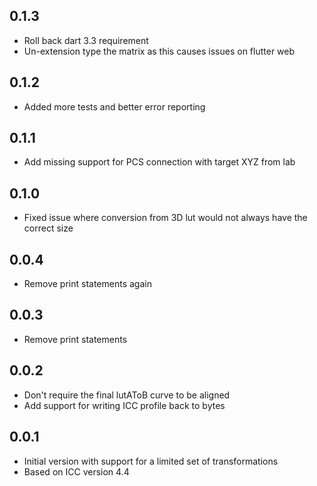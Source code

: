 ## 0.1.3

- Roll back dart 3.3 requirement
- Un-extension type the matrix as this causes issues on flutter web

## 0.1.2

- Added more tests and better error reporting

## 0.1.1

- Add missing support for PCS connection with target XYZ from lab

## 0.1.0

- Fixed issue where conversion from 3D lut would not always have the correct size

## 0.0.4

- Remove print statements again

## 0.0.3

- Remove print statements

## 0.0.2

- Don't require the final lutAToB curve to be aligned
- Add support for writing ICC profile back to bytes

## 0.0.1

- Initial version with support for a limited set of transformations
- Based on ICC version 4.4
